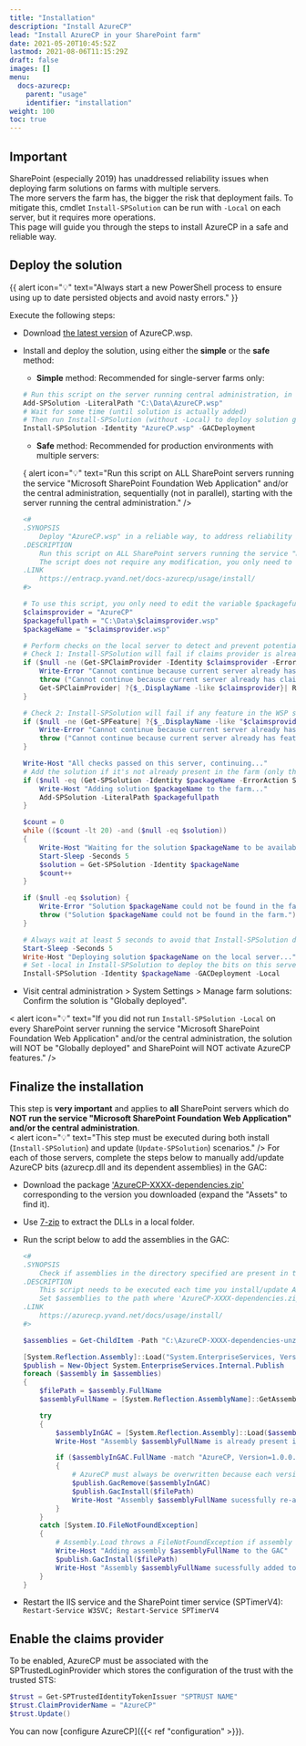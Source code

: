```yaml
---
title: "Installation"
description: "Install AzureCP"
lead: "Install AzureCP in your SharePoint farm"
date: 2021-05-20T10:45:52Z
lastmod: 2021-08-06T11:15:29Z
draft: false
images: []
menu:
  docs-azurecp:
    parent: "usage"
    identifier: "installation"
weight: 100
toc: true
---
```


## Important

SharePoint (especially 2019) has unaddressed reliability issues when deploying farm solutions on farms with multiple servers.  
The more servers the farm has, the bigger the risk that deployment fails. To mitigate this, cmdlet `Install-SPSolution` can be run with `-Local` on each server, but it requires more operations.  
This page will guide you through the steps to install AzureCP in a safe and reliable way.

## Deploy the solution


{{ alert icon="💡" text="Always start a new PowerShell process to ensure using up to date persisted objects and avoid nasty errors." }}

Execute the following steps:

- Download [the latest version](https://github.com/Yvand/AzureCP/releases/latest) of AzureCP.wsp.
- Install and deploy the solution, using either the __simple__ or the __safe__ method:
  - __Simple__ method: Recommended for single-server farms only:

  ```powershell
  # Run this script on the server running central administration, in a new PowerShell process
  Add-SPSolution -LiteralPath "C:\Data\AzureCP.wsp"
  # Wait for some time (until solution is actually added)
  # Then run Install-SPSolution (without -Local) to deploy solution globally (on all servers that run service "Microsoft SharePoint Foundation Web Application"):
  Install-SPSolution -Identity "AzureCP.wsp" -GACDeployment
  ```
  
  - __Safe__ method: Recommended for production environments with multiple servers:

  { alert icon="💡" text="Run this script on ALL SharePoint servers running the service \"Microsoft SharePoint Foundation Web Application\" and/or the central administration, sequentially (not in parallel), starting with the server running the central administration." />

  ```powershell
  <#
  .SYNOPSIS
      Deploy "AzureCP.wsp" in a reliable way, to address reliability issues that may occur when deploying solutions in SharePoint (especially 2019) (and especially if there are many servers):
  .DESCRIPTION
      Run this script on ALL SharePoint servers running the service "Microsoft SharePoint Foundation Web Application" and/or the central administration, sequentially (not in parallel), starting with the server running the central administration.
      The script does not require any modification, you only need to set the variable $packagefullpath with the path to the solution file (used only on the 1st server)
  .LINK
      https://entracp.yvand.net/docs-azurecp/usage/install/
  #>

  # To use this script, you only need to edit the variable $packagefullpath below
  $claimsprovider = "AzureCP"
  $packagefullpath = "C:\Data\$claimsprovider.wsp"
  $packageName = "$claimsprovider.wsp"

  # Perform checks on the local server to detect and prevent potential problems
  # Check 1: Install-SPSolution will fail if claims provider is already installed on the current server
  if ($null -ne (Get-SPClaimProvider -Identity $claimsprovider -ErrorAction SilentlyContinue)) {
      Write-Error "Cannot continue because current server already has claims provider $claimsprovider, which will cause an error when running Install-SPSolution."
      throw ("Cannot continue because current server already has claims provider $claimsprovider, which will cause an error when running Install-SPSolution.")
      Get-SPClaimProvider| ?{$_.DisplayName -like $claimsprovider}| Remove-SPClaimProvider
  }

  # Check 2: Install-SPSolution will fail if any feature in the WSP solution is already installed on the current server
  if ($null -ne (Get-SPFeature| ?{$_.DisplayName -like "$claimsprovider*"})) {
      Write-Error "Cannot continue because current server already has features of $claimsprovider, Visit https://entracp.yvand.net/docs/help/fix-setup-issues/ to fix this."
      throw ("Cannot continue because current server already has features of $claimsprovider, Visit https://entracp.yvand.net/docs/help/fix-setup-issues/ to fix this.")
  }

  Write-Host "All checks passed on this server, continuing..."
  # Add the solution if it's not already present in the farm (only the 1st server will actually do this)
  if ($null -eq (Get-SPSolution -Identity $packageName -ErrorAction SilentlyContinue)) {
      Write-Host "Adding solution $packageName to the farm..."
      Add-SPSolution -LiteralPath $packagefullpath
  }

  $count = 0
  while (($count -lt 20) -and ($null -eq $solution))
  {
      Write-Host "Waiting for the solution $packageName to be available..."
      Start-Sleep -Seconds 5
      $solution = Get-SPSolution -Identity $packageName
      $count++
  }

  if ($null -eq $solution) {
      Write-Error "Solution $packageName could not be found in the farm."
      throw ("Solution $packageName could not be found in the farm.")
  }

  # Always wait at least 5 seconds to avoid that Install-SPSolution does not actually trigger deployment
  Start-Sleep -Seconds 5
  Write-Host "Deploying solution $packageName on the local server..."
  # Set -local in Install-SPSolution to deploy the bits on this server only and prevent reliability issues in SharePoint
  Install-SPSolution -Identity $packageName -GACDeployment -Local
  ```

- Visit central administration > System Settings > Manage farm solutions: Confirm the solution is "Globally deployed".

< alert icon="💡" text="If you did not run `Install-SPSolution -Local` on every SharePoint server running the service \"Microsoft SharePoint Foundation Web Application\" and/or the central administration, the solution will NOT be \"Globally deployed\" and SharePoint will NOT activate AzureCP features." />

## Finalize the installation

This step is **very important** and applies to **all** SharePoint servers which do **NOT run the service "Microsoft SharePoint Foundation Web Application" and/or the central administration**.  
< alert icon="💡" text="This step must be executed during both install (`Install-SPSolution`) and update (`Update-SPSolution`) scenarios." />
For each of those servers, complete the steps below to manually add/update AzureCP bits (azurecp.dll and its dependent assemblies) in the GAC:

- Download the package ['AzureCP-XXXX-dependencies.zip'](https://github.com/Yvand/AzureCP/releases) corresponding to the version you downloaded (expand the "Assets" to find it).
- Use [7-zip](https://www.7-zip.org/) to extract the DLLs in a local folder.
- Run the script below to add the assemblies in the GAC:

  ```powershell
  <#
  .SYNOPSIS
      Check if assemblies in the directory specified are present in the GAC, and add them if not.
  .DESCRIPTION
      This script needs to be executed each time you install/update AzureCP, on all SharePoint servers that do not run SharePoint service “Microsoft SharePoint Foundation Web Application”.
      Set $assemblies to the path where 'AzureCP-XXXX-dependencies.zip' was unzipped
  .LINK
      https://azurecp.yvand.net/docs/usage/install/
  #>

  $assemblies = Get-ChildItem -Path "C:\AzureCP-XXXX-dependencies-unzipped\*.dll"

  [System.Reflection.Assembly]::Load("System.EnterpriseServices, Version=4.0.0.0, Culture=neutral, PublicKeyToken=b03f5f7f11d50a3a")
  $publish = New-Object System.EnterpriseServices.Internal.Publish
  foreach ($assembly in $assemblies)
  {
      $filePath = $assembly.FullName
      $assemblyFullName = [System.Reflection.AssemblyName]::GetAssemblyName($filePath).FullName

      try
      {
          $assemblyInGAC = [System.Reflection.Assembly]::Load($assemblyFullName)
          Write-Host "Assembly $assemblyFullName is already present in the GAC"

          if ($assemblyInGAC.FullName -match "AzureCP, Version=1.0.0.0, Culture=neutral, PublicKeyToken=65dc6b5903b51636")
          {
              # AzureCP must always be overwritten because each version has the same full name
              $publish.GacRemove($assemblyInGAC)
              $publish.GacInstall($filePath)
              Write-Host "Assembly $assemblyFullName sucessfully re-added to the GAC" -ForegroundColor Green
          }
      }
      catch [System.IO.FileNotFoundException] 
      {
          # Assembly.Load throws a FileNotFoundException if assembly is not found in the GAC: https://docs.microsoft.com/en-us/dotnet/api/system.io.filenotfoundexception?view=netframework-4.8
          Write-Host "Adding assembly $assemblyFullName to the GAC"
          $publish.GacInstall($filePath)
          Write-Host "Assembly $assemblyFullName sucessfully added to the GAC" -ForegroundColor Green
      }
  }
  ```

- Restart the IIS service and the SharePoint timer service (SPTimerV4):  
`Restart-Service W3SVC; Restart-Service SPTimerV4`

## Enable the claims provider

To be enabled, AzureCP must be associated with the SPTrustedLoginProvider which stores the configuration of the trust with the trusted STS:

```powershell
$trust = Get-SPTrustedIdentityTokenIssuer "SPTRUST NAME"
$trust.ClaimProviderName = "AzureCP"
$trust.Update()
```

You can now [configure AzureCP]({{< ref "configuration" >}}).
